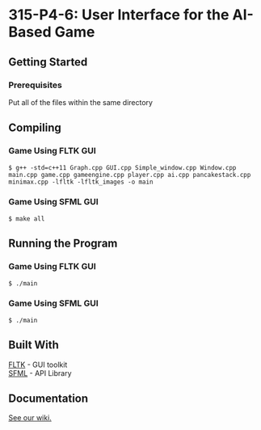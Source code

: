 # 315-P4-6: User Interface for the AI-Based Game

## Getting Started

### Prerequisites

Put all of the files within the same directory


## Compiling

### Game Using FLTK GUI
```
$ g++ -std=c++11 Graph.cpp GUI.cpp Simple_window.cpp Window.cpp main.cpp game.cpp gameengine.cpp player.cpp ai.cpp pancakestack.cpp minimax.cpp -lfltk -lfltk_images -o main

```

### Game Using SFML GUI
```
$ make all
```

## Running the Program

### Game Using FLTK GUI
```
$ ./main
```

### Game Using SFML GUI
```
$ ./main
```

## Built With
   
[FLTK](http://www.fltk.org/) - GUI toolkit  
[SFML](https://www.sfml-dev.org/) - API Library

## Documentation

[See our wiki.](https://github.tamu.edu/abhinavakarapu/315-P4-6/wiki)
  
